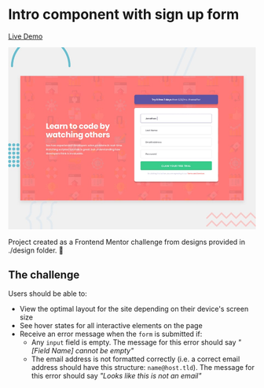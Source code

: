 # Intro component with sign up form

[Live Demo](https://predeyo.github.io/intro-component-with-signup-form)

![Design preview for the Intro component with sign up form coding challenge](./design/desktop-preview.jpg)

Project created as a Frontend Mentor challenge from designs provided in ./design folder. 🚀

## The challenge

Users should be able to:

- View the optimal layout for the site depending on their device's screen size
- See hover states for all interactive elements on the page
- Receive an error message when the `form` is submitted if:
  - Any `input` field is empty. The message for this error should say _"[Field Name] cannot be empty"_
  - The email address is not formatted correctly (i.e. a correct email address should have this structure: `name@host.tld`). The message for this error should say _"Looks like this is not an email"_
